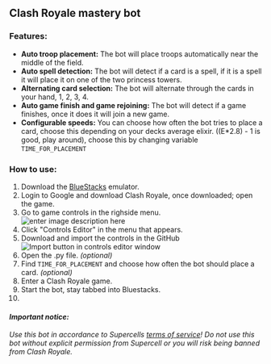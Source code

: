 ## Clash Royale mastery bot

### Features:
- **Auto troop placement:** The bot will place troops automatically near the middle of the field.
 - **Auto spell detection:** The bot will detect if a card is a spell, if it is a spell it will place it on one of the two princess towers.
 - **Alternating card selection:** The bot will alternate through the cards in your hand, 1, 2, 3, 4.
 - **Auto game finish and game rejoining:** The bot will detect if a game finishes, once it does it will join a new game.
 - **Configurable speeds:** You can choose how often the bot tries to place a card, choose this depending on your decks average elixir. ((E*2.8) - 1 is good, play around), choose this by changing variable `TIME_FOR_PLACEMENT`

### How to use:
 1. Download the [BlueStacks](https://www.bluestacks.com/download.html)
    emulator.
   2. Login to Google and download Clash Royale, once downloaded; open the game.
   3.  Go to game controls in the righside menu. 
   ![enter image description here](https://i.imgur.com/nE33iUC.png)
   4. Click "Controls Editor" in the menu that appears.
   5. Download and import the controls in the GitHub
   ![Import button in controls editor window](https://i.imgur.com/YyctRWZ.png)
6. Open the .py file. *(optional)*
7. Find `TIME_FOR_PLACEMENT` and choose how often the bot should place a card. *(optional)*
8. Enter a Clash Royale game.
9. Start the bot, stay tabbed into Bluestacks.
10. 
#### ***Important notice:***
*Use this bot in accordance to Supercells [terms of service](https://supercell.com/en/terms-of-service/)! Do not use this bot without explicit permission from Supercell or you will risk being banned from Clash Royale.*
